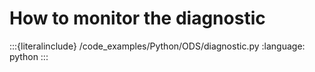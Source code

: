 # How to monitor the diagnostic

:::{literalinclude} /code_examples/Python/ODS/diagnostic.py
:language: python
:::
